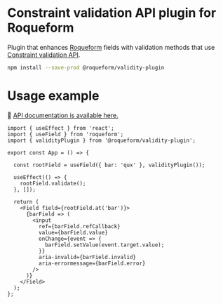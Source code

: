 # Constraint validation API plugin for Roqueform

Plugin that enhances [Roqueform](https://github.com/smikhalevski/roqueform#readme) fields with validation methods
that use [Constraint validation API](https://developer.mozilla.org/en-US/docs/Web/API/Constraint_validation).

```sh
npm install --save-prod @roqueform/validity-plugin
```

# Usage example

🔎 [API documentation is available here.](https://smikhalevski.github.io/roqueform/modules/validity_plugin_src_main.html)

```tsx
import { useEffect } from 'react';
import { useField } from 'roqueform';
import { validityPlugin } from '@roqueform/validity-plugin';

export const App = () => {

  const rootField = useField({ bar: 'qux' }, validityPlugin());

  useEffect(() => {
    rootField.validate();
  }, []);

  return (
    <Field field={rootField.at('bar')}>
      {barField => (
        <input
          ref={barField.refCallback}
          value={barField.value}
          onChange={event => {
            barField.setValue(event.target.value);
          }}
          aria-invalid={barField.invalid}
          aria-errormessage={barField.error}
        />
      )}
    </Field>
  );
};
```
